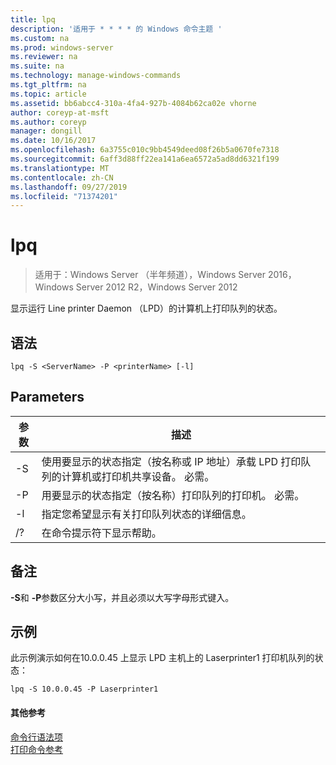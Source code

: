 ```yaml
---
title: lpq
description: '适用于 * * * * 的 Windows 命令主题 '
ms.custom: na
ms.prod: windows-server
ms.reviewer: na
ms.suite: na
ms.technology: manage-windows-commands
ms.tgt_pltfrm: na
ms.topic: article
ms.assetid: bb6abcc4-310a-4fa4-927b-4084b62ca02e vhorne
author: coreyp-at-msft
ms.author: coreyp
manager: dongill
ms.date: 10/16/2017
ms.openlocfilehash: 6a3755c010c9bb4549deed08f26b5a0670fe7318
ms.sourcegitcommit: 6aff3d88ff22ea141a6ea6572a5ad8dd6321f199
ms.translationtype: MT
ms.contentlocale: zh-CN
ms.lasthandoff: 09/27/2019
ms.locfileid: "71374201"
---
```

# <a name="lpq"></a>lpq

>适用于：Windows Server （半年频道），Windows Server 2016，Windows Server 2012 R2，Windows Server 2012

显示运行 Line printer Daemon （LPD）的计算机上打印队列的状态。  

## <a name="syntax"></a>语法  
```  
lpq -S <ServerName> -P <printerName> [-l]  
```  
## <a name="parameters"></a>Parameters  

|    参数     |                                                                        描述                                                                        |
|------------------|-----------------------------------------------------------------------------------------------------------------------------------------------------------|
| -S <ServerName>  | 使用要显示的状态指定（按名称或 IP 地址）承载 LPD 打印队列的计算机或打印机共享设备。 必需。 |
| -P <printerName> |                           用要显示的状态指定（按名称）打印队列的打印机。 必需。                           |
|        -l        |                                      指定您希望显示有关打印队列状态的详细信息。                                      |
|        /?        |                                                           在命令提示符下显示帮助。                                                            |

## <a name="remarks"></a>备注  
**-S**和 **-P**参数区分大小写，并且必须以大写字母形式键入。  
## <a name="BKMK_examples"></a>示例  
此示例演示如何在10.0.0.45 上显示 LPD 主机上的 Laserprinter1 打印机队列的状态：  
```  
lpq -S 10.0.0.45 -P Laserprinter1  
```  
#### <a name="additional-references"></a>其他参考  
[命令行语法项](command-line-syntax-key.md)  
[打印命令参考](print-command-reference.md)  
